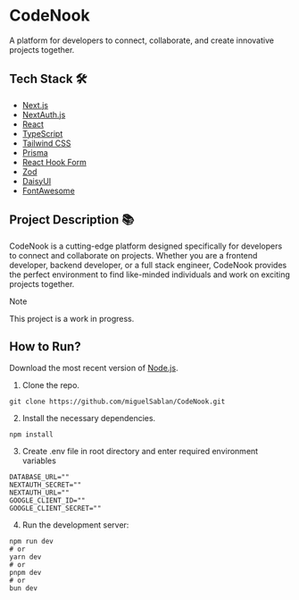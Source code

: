 # CodeNook

A platform for developers to connect, collaborate, and create innovative projects together.

## Tech Stack 🛠️

- [Next.js](https://nextjs.org/)
- [NextAuth.js](https://next-auth.js.org/)
- [React](https://react.dev/)
- [TypeScript](https://www.typescriptlang.org/)
- [Tailwind CSS](https://tailwindcss.com/)
- [Prisma](https://www.prisma.io/)
- [React Hook Form](https://react-hook-form.com/)
- [Zod](https://zod.dev/)
- [DaisyUI](https://daisyui.com/)
- [FontAwesome](https://fontawesome.com/)

## Project Description 📚

CodeNook is a cutting-edge platform designed specifically for developers to connect and collaborate on projects. Whether you are a frontend developer, backend developer, or a full stack engineer, CodeNook provides the perfect environment to find like-minded individuals and work on exciting projects together.

> [!NOTE]  
> This project is a work in progress.

## How to Run?

Download the most recent version of [Node.js](https://nodejs.org/en/download/).

1. Clone the repo.

```
git clone https://github.com/miguelSablan/CodeNook.git
```

2. Install the necessary dependencies.

```
npm install
```

3. Create .env file in root directory and enter required environment variables

```
DATABASE_URL=""
NEXTAUTH_SECRET=""
NEXTAUTH_URL=""
GOOGLE_CLIENT_ID=""
GOOGLE_CLIENT_SECRET=""
```

4. Run the development server:

```
npm run dev
# or
yarn dev
# or
pnpm dev
# or
bun dev
```
